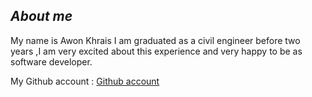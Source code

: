 ## ***About me***
My name is Awon Khrais I am graduated as a civil engineer before two years ,I am very excited about this experience and very happy to be as software developer.

My Github account : [Github account](https://github.com/Awonkhrais)